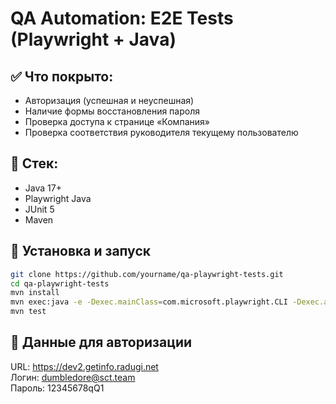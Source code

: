# QA Automation: E2E Tests (Playwright + Java)

## ✅ Что покрыто:

- Авторизация (успешная и неуспешная)
- Наличие формы восстановления пароля
- Проверка доступа к странице «Компания»
- Проверка соответствия руководителя текущему пользователю

## 🧰 Стек:
- Java 17+
- Playwright Java
- JUnit 5
- Maven

## 🚀 Установка и запуск

```bash
git clone https://github.com/yourname/qa-playwright-tests.git
cd qa-playwright-tests
mvn install
mvn exec:java -e -Dexec.mainClass=com.microsoft.playwright.CLI -Dexec.args="install"
mvn test
```

## 🔐 Данные для авторизации

URL: https://dev2.getinfo.radugi.net  
Логин: dumbledore@sct.team  
Пароль: 12345678qQ1
